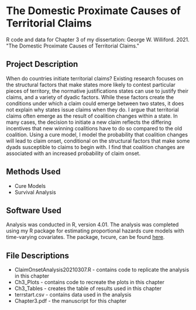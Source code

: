 # The Domestic Proximate Causes of Territorial Claims

R code and data for Chapter 3 of my dissertation: George W. Williford. 2021. "The Domestic Proximate Causes of Territorial Claims."

## Project Description

When do countries initiate territorial claims? Existing research focuses on the structural factors that make states more likely to contest particular pieces of territory, the normative justifications states can use to justify their claims, and a variety of dyadic factors. While these factors create the conditions under which a claim could emerge between two states, it does not explain why states issue claims when they do. I argue that territorial claims often emerge as the result of coalition changes within a state. In many cases, the decision to initiate a new claim reflects the differing incentives that new winning coalitions have to do so compared to the old coalition. Using a cure model, I model the probability that coalition changes will lead to claim onset, conditional on the structural factors that make some dyads susceptible to claims to begin with. I find that coalition changes are associated with an increased probability of claim onset.

## Methods Used

- Cure Models
- Survival Analysis

## Software Used

Analysis was conducted in R, version 4.01. The analysis was completed using my R package for estimating proportional hazards cure models with time-varying covariates. The package, tvcure, can be found [here](https://github.com/gwilliford/tvcure).

## File Descriptions

- ClaimOnsetAnalysis20210307.R - contains code to replicate the analysis in this chapter
- Ch3_Plots - contains code to recreate the plots in this chapter
- Ch3_Tables - creates the table of results used in this chapter
- terrstart.csv - contains data used in the analysis
- Chapter3.pdf - the manuscript for this chapter
